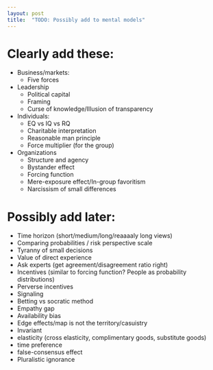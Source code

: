 ```yaml
---
layout: post
title:  "TODO: Possibly add to mental models"
---
```


# Clearly add these:

- Business/markets:
  - Five forces
- Leadership
  - Political capital
  - Framing
  - Curse of knowledge/Illusion of transparency
- Individuals:
  - EQ vs IQ vs RQ
  - Charitable interpretation
  - Reasonable man principle
  - Force multiplier (for the group)
- Organizations
  - Structure and agency
  - Bystander effect
  - Forcing function
  - Mere-exposure effect/In-group favoritism
  - Narcissism of small differences

# Possibly add later:

- Time horizon (short/medium/long/reaaaaly long views)
- Comparing probabilities / risk perspective scale
- Tyranny of small decisions
- Value of direct experience
- Ask experts (get agreement/disagreement ratio right)
- Incentives (similar to forcing function? People as probability
  distributions)
- Perverse incentives
- Signaling
- Betting vs socratic method
- Empathy gap
- Availability bias
- Edge effects/map is not the territory/casuistry
- Invariant
- elasticity (cross elasticity, complimentary goods, substitute goods)
- time preference
- false-consensus effect
- Pluralistic ignorance
